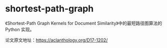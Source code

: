 # shortest-path-graph

《Shortest-Path Graph Kernels for Document Similarity》中的最短路径图算法的Python 实现。

论文原文地址：https://aclanthology.org/D17-1202/
 
